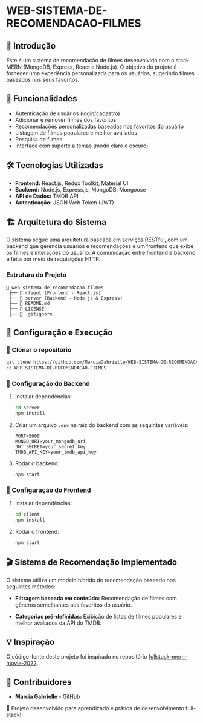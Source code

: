 # WEB-SISTEMA-DE-RECOMENDACAO-FILMES

## 📌 Introdução

Este é um sistema de recomendação de filmes desenvolvido com a stack MERN (MongoDB, Express, React e Node.js). O objetivo do projeto é fornecer uma experiência personalizada para os usuários, sugerindo filmes baseados nos seus favoritos.

## 🎯 Funcionalidades

- Autenticação de usuários (login/cadastro)
- Adicionar e remover filmes dos favoritos
- Recomendações personalizadas baseadas nos favoritos do usuário
- Listagem de filmes populares e melhor avaliados
- Pesquisa de filmes
- Interface com suporte a temas (modo claro e escuro)

## 🛠️ Tecnologias Utilizadas

- **Frontend:** React.js, Redux Toolkit, Material UI
- **Backend:** Node.js, Express.js, MongoDB, Mongoose
- **API de Dados:** TMDB API
- **Autenticação:** JSON Web Token (JWT)

## 🏗️ Arquitetura do Sistema

O sistema segue uma arquitetura baseada em serviços RESTful, com um backend que gerencia usuários e recomendações e um frontend que exibe os filmes e interações do usuário. A comunicação entre frontend e backend é feita por meio de requisições HTTP.

### Estrutura do Projeto

```
📂 web-sistema-de-recomendacao-filmes
 ├── 📂 client (Frontend - React.js)
 ├── 📂 server (Backend - Node.js & Express)
 ├── 📜 README.md
 ├── 📜 LICENSE
 ├── 📜 .gitignore
```

## 📌 Configuração e Execução

### 🔹 Clonar o repositório

```sh
git clone https://github.com/MarciaGabrielle/WEB-SISTEMA-DE-RECOMENDACAO-FILMES.git
cd WEB-SISTEMA-DE-RECOMENDACAO-FILMES
```

### 🔹 Configuração do Backend

1. Instalar dependências:
   ```sh
   cd server
   npm install
   ```
2. Criar um arquivo `.env` na raiz do backend com as seguintes variáveis:
   ```env
   PORT=5000
   MONGO_URI=your_mongodb_uri
   JWT_SECRET=your_secret_key
   TMDB_API_KEY=your_tmdb_api_key
   ```
3. Rodar o backend:
   ```sh
   npm start
   ```

### 🔹 Configuração do Frontend

1. Instalar dependências:

   ```sh
   cd client
   npm install
   ```

2. Rodar o frontend:

   ```sh
   npm start
   ```

## 🎬 Sistema de Recomendação Implementado

O sistema utiliza um modelo híbrido de recomendação baseado nos seguintes métodos:

- **Filtragem baseada em conteúdo:** Recomendação de filmes com gêneros semelhantes aos favoritos do usuário.

- **Categorias pré-definidas:** Exibição de listas de filmes populares e melhor avaliados da API do TMDB.

&#x20;

## 💡 Inspiração

O código-fonte deste projeto foi inspirado no repositório [fullstack-mern-movie-2022](https://github.com/trananhtuat/fullstack-mern-movie-2022).

## 👥 Contribuidores

- **Marcia Gabrielle** - [GitHub](https://github.com/MarciaGabrielle)

🚀 Projeto desenvolvido para aprendizado e prática de desenvolvimento full-stack!

